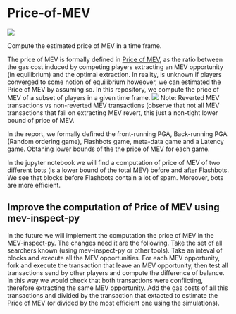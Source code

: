 # Price-of-MEV

![](https://i.imgur.com/RGRoFXh.png)

Compute the estimated price of MEV in a time frame.

The price of MEV is formally defined in [Price of MEV](https://arxiv.org/abs/2208.13464), as the ratio between the gas cost induced by competing players extracting an MEV opportunity (in equilibrium) and the optimal extraction. In reality, is unknown if players converged to some notion of equilibrium howeover, we can estimated the Price of MEV by assuming so. In this repository, we compute the price of MEV of a subset of players in a given time frame.
![](https://i.imgur.com/le72Cfy.png)
Note: Reverted MEV transactions vs non-reverted MEV transactions (observe that not all MEV transactions that fail on extracting MEV revert, this just a non-tight lower bound of price of MEV.

In the report, we formally defined the front-running PGA, Back-running PGA (Random ordering game), Flashbots game, meta-data game and a Latency game. Obtaning lower bounds of the the price of MEV for each game.

In the jupyter notebook we will find a computation of price of MEV of two different bots (is a lower bound of the total MEV) before and after Flashbots.
We see that blocks before Flashbots contain a lot of spam. Moreover, bots are more efficient.


## Improve the computation of Price of MEV using mev-inspect-py

In the future we will implement the computation the price of MEV in the MEV-inspect-py. The changes need it are the following.
Take the set of all searchers known (using mev-inspect-py or other tools). Take an inteval of blocks and execute all the MEV opportunities. For each MEV opportunity, fork and execute the transaction that leave an MEV opportunity, then test all transactions send by other players and compute the difference of balance. In this way we would check that both transactions were conflicting, therefore extracting the same MEV opportunity. Add the gas costs of all this transactions and divided by the transaction that extacted to estimate the Price of MEV (or divided by the most efficient one using the simulations). 


